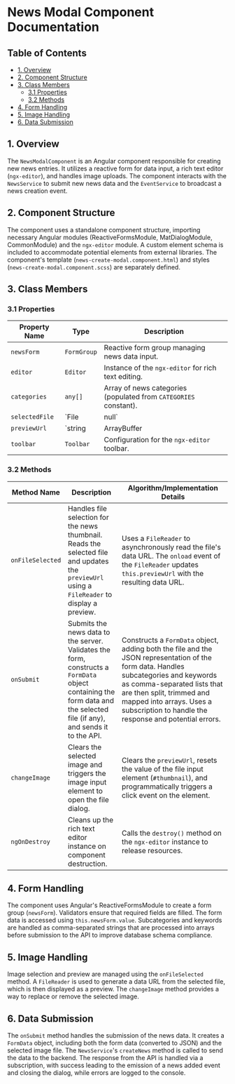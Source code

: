 # News Modal Component Documentation

## Table of Contents

* [1. Overview](#1-overview)
* [2. Component Structure](#2-component-structure)
* [3. Class Members](#3-class-members)
    * [3.1 Properties](#31-properties)
    * [3.2 Methods](#32-methods)
* [4. Form Handling](#4-form-handling)
* [5. Image Handling](#5-image-handling)
* [6. Data Submission](#6-data-submission)


## 1. Overview

The `NewsModalComponent` is an Angular component responsible for creating new news entries.  It utilizes a reactive form for data input, a rich text editor (`ngx-editor`), and handles image uploads. The component interacts with the `NewsService` to submit new news data and the `EventService` to broadcast a news creation event.


## 2. Component Structure

The component uses a standalone component structure, importing necessary Angular modules (ReactiveFormsModule, MatDialogModule, CommonModule) and the `ngx-editor` module.  A custom element schema is included to accommodate potential elements from external libraries. The component's template (`news-create-modal.component.html`) and styles (`news-create-modal.component.scss`) are separately defined.


## 3. Class Members

### 3.1 Properties

| Property Name        | Type                                      | Description                                                                                               |
|-----------------------|-------------------------------------------|-----------------------------------------------------------------------------------------------------------|
| `newsForm`           | `FormGroup`                               | Reactive form group managing news data input.                                                              |
| `editor`             | `Editor`                                   | Instance of the `ngx-editor` for rich text editing.                                                        |
| `categories`         | `any[]`                                   | Array of news categories (populated from `CATEGORIES` constant).                                          |
| `selectedFile`       | `File | null`                             | Stores the selected thumbnail file.                                                                       |
| `previewUrl`         | `string | ArrayBuffer | null`             | Stores the preview URL of the selected thumbnail.                                                          |
| `toolbar`            | `Toolbar`                                 | Configuration for the `ngx-editor` toolbar.                                                             |


### 3.2 Methods

| Method Name          | Description                                                                                                                                                                   | Algorithm/Implementation Details                                                                                                                                 |
|-----------------------|-----------------------------------------------------------------------------------------------------------------------------------------------------------------------------|--------------------------------------------------------------------------------------------------------------------------------------------------------------------|
| `onFileSelected`     | Handles file selection for the news thumbnail. Reads the selected file and updates the `previewUrl` using a `FileReader` to display a preview.                        | Uses a `FileReader` to asynchronously read the file's data URL.  The `onload` event of the `FileReader` updates `this.previewUrl` with the resulting data URL.          |
| `onSubmit`           | Submits the news data to the server.  Validates the form, constructs a `FormData` object containing the form data and the selected file (if any), and sends it to the API.| Constructs a `FormData` object, adding both the file and the JSON representation of the form data.  Handles subcategories and keywords as comma-separated lists that are then split, trimmed and mapped into arrays.  Uses a subscription to handle the response and potential errors.|
| `changeImage`        | Clears the selected image and triggers the image input element to open the file dialog.                                                                                   | Clears the `previewUrl`, resets the value of the file input element (`#thumbnail`), and programmatically triggers a click event on the element.             |
| `ngOnDestroy`        | Cleans up the rich text editor instance on component destruction.                                                                                                             | Calls the `destroy()` method on the `ngx-editor` instance to release resources.                                                                                  |


## 4. Form Handling

The component uses Angular's ReactiveFormsModule to create a form group (`newsForm`).  Validators ensure that required fields are filled.  The form data is accessed using `this.newsForm.value`.  Subcategories and keywords are handled as comma-separated strings that are processed into arrays before submission to the API to improve database schema compliance.


## 5. Image Handling

Image selection and preview are managed using the `onFileSelected` method. A `FileReader` is used to generate a data URL from the selected file, which is then displayed as a preview.  The `changeImage` method provides a way to replace or remove the selected image.


## 6. Data Submission

The `onSubmit` method handles the submission of the news data. It creates a `FormData` object, including both the form data (converted to JSON) and the selected image file. The `NewsService`'s `createNews` method is called to send the data to the backend. The response from the API is handled via a subscription, with success leading to the emission of a news added event and closing the dialog, while errors are logged to the console.
